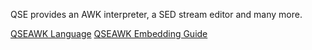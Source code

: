 QSE provides an AWK interpreter, a SED stream editor and many more.

[QSEAWK Language](qse/doc/awk-lang.md)
[QSEAWK Embedding Guide](qse/doc/awk-embde.md)